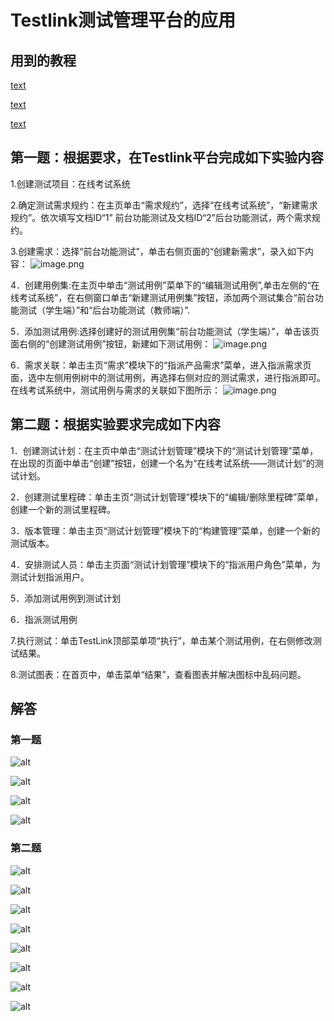 # Testlink测试管理平台的应用

## 用到的教程

[text](http://www.51testing.com/html/92/n-4474092.html)

[text](https://juejin.cn/post/6844904138241753096#heading-11)

[text](https://www.gingerdoc.com/testlink/testlink_charts)

## 第一题：根据要求，在Testlink平台完成如下实验内容

1.创建测试项目：在线考试系统

2.确定测试需求规约：在主页单击“需求规约”，选择“在线考试系统”，“新建需求规约”。依次填写文档ID“1” 前台功能测试及文档ID“2”后台功能测试，两个需求规约。

3.创建需求：选择“前台功能测试”，单击右侧页面的“创建新需求”，录入如下内容：
![image.png](http://cyberdownload.anrunlu.net/20071157-1630984707616.png)

4．创建用例集:在主页中单击“测试用例”菜单下的“编辑测试用例”,单击左侧的“在线考试系统”，在右侧窗口单击“新建测试用例集”按钮，添加两个测试集合“前台功能测试（学生端）”和“后台功能测试（教师端）”.

5．添加测试用例:选择创建好的测试用例集“前台功能测试（学生端）”，单击该页面右侧的“创建测试用例”按钮，新建如下测试用例：
![image.png](http://cyberdownload.anrunlu.net/20071157-1630984898341.png)

6．需求关联：单击主页“需求”模块下的“指派产品需求”菜单，进入指派需求页面，选中左侧用例树中的测试用例，再选择右侧对应的测试需求，进行指派即可。在线考试系统中，测试用例与需求的关联如下图所示：
![image.png](http://cyberdownload.anrunlu.net/20071157-1630984988108.png)

## 第二题：根据实验要求完成如下内容

1．创建测试计划：在主页中单击“测试计划管理”模块下的“测试计划管理”菜单，在出现的页面中单击“创建”按钮，创建一个名为“在线考试系统——测试计划”的测试计划。

2．创建测试里程碑：单击主页“测试计划管理”模块下的“编辑/删除里程碑”菜单，创建一个新的测试里程碑。

3．版本管理：单击主页“测试计划管理”模块下的“构建管理”菜单，创建一个新的测试版本。

4．安排测试人员：单击主页面“测试计划管理”模块下的“指派用户角色”菜单，为测试计划指派用户。

5．添加测试用例到测试计划

6．指派测试用例

7.执行测试：单击TestLink顶部菜单项“执行”，单击某个测试用例，在右侧修改测试结果。

8.测试图表：在首页中，单击菜单“结果”，查看图表并解决图标中乱码问题。

## 解答

### 第一题

![alt](./%E9%A2%98%E7%9B%AE1/%E6%88%AA%E5%9C%96%202022-09-20%2014.39.24.png)

![alt](./%E9%A2%98%E7%9B%AE1/%E6%88%AA%E5%9C%96%202022-09-20%2014.46.21.png)

![alt](./%E9%A2%98%E7%9B%AE1/%E6%88%AA%E5%9C%96%202022-09-20%2015.07.45.png)

![alt](./%E9%A2%98%E7%9B%AE1/%E6%88%AA%E5%9C%96%202022-09-20%2015.10.54.png)

### 第二题

![alt](./题目2/截圖%202022-09-20%2015.29.02.png)

![alt](./题目2/截圖%202022-09-20%2015.32.38.png)

![alt](./题目2/截圖%202022-09-20%2015.33.23.png)

![alt](./题目2/截圖%202022-09-20%2015.34.05.png)

![alt](./题目2/截圖%202022-09-20%2015.40.38.png)

![alt](./题目2/截圖%202022-09-20%2015.50.40.png)

![alt](./题目2/截圖%202022-09-20%2015.51.01.png)

![alt](./题目2/截圖%202022-09-20%2015.57.08.png)

